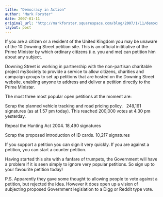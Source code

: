 ```yaml
---
title: "Democracy in Action"
author: "Mark Forster"
date: 2007-01-11
original_url: "http://markforster.squarespace.com/blog/2007/1/11/democracy-in-action.html"
layout: post
---
```


If you are a citizen or a resident of the United Kingdom you may be unaware of the 10 Downing Street petition site. This is an official inititiative of the Prime Minister by which ordinary citizens (i.e. you and me) can petition him about any subject.

Downing Street is working in partnership with the non-partisan charitable project mySociety to provide a service to allow citizens, charities and campaign groups to set up petitions that are hosted on the Downing Street website, enabling anyone to address and deliver a petition directly to the Prime Minister.

The most three most popular open petitions at the moment are:

Scrap the planned vehicle tracking and road pricing policy.   248,161 signatures (as at 1.57 pm today). This reached 200,000 votes at 4.30 pm yesterday.

Repeal the Hunting Act 2004. 18,490 signatures

Scrap the proposed introduction of ID cards. 10,217 signatures

If you support a petition you can sign it very quickly. If you are against a petition, you can start a counter petition.

Having started this site with a fanfare of trumpets, the Government will have a problem if it is seen simply to ignore very popular petitions. So sign up to your favourite petition today!

P.S. Apparently they gave some thought to allowing people to vote against a petition, but rejected the idea. However it does open up a vision of subjecting proposed Government legislation to a Digg or Reddit type vote.
